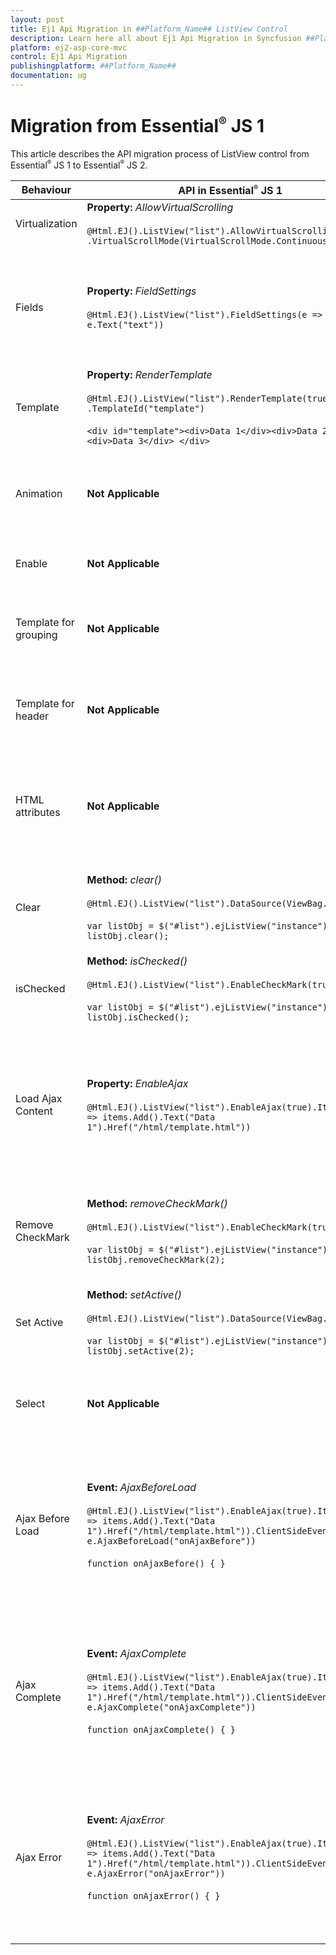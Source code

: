 ```yaml
---
layout: post
title: Ej1 Api Migration in ##Platform_Name## ListView Control
description: Learn here all about Ej1 Api Migration in Syncfusion ##Platform_Name## ListView control of Syncfusion Essential JS 2 and more.
platform: ej2-asp-core-mvc
control: Ej1 Api Migration
publishingplatform: ##Platform_Name##
documentation: ug
---
```


# Migration from Essential<sup style="font-size:70%">&reg;</sup> JS 1

This article describes the API migration process of ListView control from Essential<sup style="font-size:70%">&reg;</sup> JS 1 to Essential<sup style="font-size:70%">&reg;</sup> JS 2.

| Behaviour | API in Essential<sup style="font-size:70%">&reg;</sup> JS 1 | API in Essential<sup style="font-size:70%">&reg;</sup> JS 2 |
| --- | --- | --- |
| Virtualization | **Property:**  *AllowVirtualScrolling*  <br/><br/>  `@Html.EJ().ListView("list").AllowVirtualScrolling(true)`<br/>`.VirtualScrollMode(VirtualScrollMode.Continuous)`| **Property:**  *EnableVirtualization*  <br/><br/>  `@Html.EJS().ListView("list").DataSource((IEnumerable<object>)`<br/>`ViewBag.dataSource).EnableVirtualization(true).Render()` |
| Fields | **Property:**  *FieldSettings*  <br/><br/>  `@Html.EJ().ListView("list").FieldSettings(e => e.Text("text"))` | **Property:**  *Fields*  <br/><br/>  **Inner properties:**  *child, enabled, groupBy htmlAttributes, iconCss, id, isChecked etc.*  <br/><br/><br/>  `@Html.EJS().ListView("list").DataSource((IEnumerable<object>)`<br/>`ViewBag.dataSource).Fields(new Syncfusion.EJ2.Lists.ListViewFieldSettings { GroupBy="type"}).Render()`|
| Template | **Property:**  *RenderTemplate*  <br/><br/>  `@Html.EJ().ListView("list").RenderTemplate(true)`<br/>`.TemplateId("template")`  <br/>  <br/>  `<div id="template"><div>Data 1</div><div>Data 2</div><div>Data 3</div> </div>`| **Property:**  *Template*  <br/><br/>  `@{ var template = "<div class='template'>${text}</div>"; }`  <br/><br/>  `@Html.EJS().ListView("list").DataSource((IEnumerable<object>)`<br/>`ViewBag.dataSource).Template(template).Render()`|
| Animation | **Not Applicable** | **Property:**  *Animation*  <br/><br/>  `List<object> animation = new List<object>();`  <br/>  `animation.Add(new { effect = "SlideLeft", duration = "400", easing = "ease" });`  <br/><br/>  `@Html.EJS().ListView("list").DataSource((IEnumerable<object>)`<br/>`ViewBag.dataSource).Animation(ViewBag.animation).Render()`|
| Enable | **Not Applicable** |**Property:**  *Enable*  <br/><br/>  `@Html.EJS().ListView("list").DataSource((IEnumerable<object>)`<br/>`ViewBag.dataSource).Enable(true).Render()`|
| Template for grouping | **Not Applicable** | **Property:**  *GroupTemplate*  <br/><br/>  `@{ var groupTemplate = "<div class='template'>${text}</div>"; }`  <br/><br/>  `@Html.EJS().ListView("list").DataSource((IEnumerable<object>)`<br/>`ViewBag.dataSource).GroupTemplate(groupTemplate).Render()` |
| Template for header |**Not Applicable** | **Property:**  *HeaderTemplate*  <br/><br/>  `@{ var headerTemplate = "<div class='template'>${text}</div>"; }`  <br/><br/>  `@Html.EJS().ListView("list").DataSource((IEnumerable<object>)`<br/>`ViewBag.dataSource).HeaderTemplate(headerTemplate).Render()`|
| HTML attributes |**Not Applicable**| **Property:**  *HtmlAttributes*  <br/><br/>  `@{`<br/>`IDictionary<string, object> htmlAttribute = new Dictionary<string, object>();`<br/>`htmlAttribute.Add("class", "listViewCustom");`<br/>`}`  <br/><br/>  `@Html.EJS().ListView("list").DataSource((IEnumerable<object>)`<br/>`ViewBag.dataSource).HtmlAttributes(htmlAttribute).Render()`|
| Clear | **Method:**  *clear()*  <br/><br/>  `@Html.EJ().ListView("list").DataSource(ViewBag.data)`  <br/>  <br/>  `var listObj = $("#list").ejListView("instance");`  <br/>  `listObj.clear();` | **Property**  *clear*  <br/><br/>  `@Html.EJS().ListView("list").DataSource((IEnumerable<object>)`<br/>`ViewBag.dataSource).Render()`  <br/><br/>  `var listObj = document.getElementById('list').ej2_instances[0];`  <br/>  `listObj.clear();`|
| isChecked | **Method:**  *isChecked()*  <br/><br/>  `@Html.EJ().ListView("list").EnableCheckMark(true)`  <br/>  <br/>  `var listObj = $("#list").ejListView("instance");`  <br/>  `listObj.isChecked();` | **Not Applicable**|
| Load Ajax Content | **Property:**  *EnableAjax*  <br/><br/>  `@Html.EJ().ListView("list").EnableAjax(true).Items(items => items.Add().Text("Data 1").Href("/html/template.html"))` | **Event:**  *onSuccess*  <br/><br/>  `@Html.EJS().ListView("list").ActionBegin("onBegin").Render()`  <br/>  <br/>  `function onBegin() {`  <br/>  `var ajax = new ejs.base.Ajax("/html/template.html", "GET", false);`  <br/>  `ajax.onSuccess = function (value) {`  <br/>  `var listObj = document.getElementById('list').ej2_instances[0];`  <br/>  `listObj.template = value;`  <br/>  `listObj.dataSource = @Json.Serialize(ViewBag.data);`  <br/>  `}`  <br/>  `ajax.send();`  <br/>  `}`|
| Remove CheckMark | **Method:**  *removeCheckMark()*  <br/><br/>  `@Html.EJ().ListView("list").EnableCheckMark(true)`  <br/><br/>  `var listObj = $("#list").ejListView("instance");`  <br/>  `listObj.removeCheckMark(2);` | **Method:**  *uncheckItem()*  <br/><br/>  `@Html.EJS().ListView("list").DataSource((IEnumerable<object>)`<br/>`ViewBag.dataSource).Render()`  <br/><br/>  `var listObj = document.getElementById('list').ej2_instances[0];`  <br/>  `listObj.uncheckItem({ id:'2' });`|
| Set Active | **Method:**  *setActive()*  <br/><br/>  `@Html.EJ().ListView("list").DataSource(ViewBag.data)`  <br/><br/>  `var listObj = $("#list").ejListView("instance");`  <br/>  `listObj.setActive(2);` | **Method:**  *selectItem()*  <br/><br/>  `@Html.EJS().ListView("list").DataSource((IEnumerable<object>)`<br/>`ViewBag.dataSource).Render()`  <br/><br/>  `var listObj = document.getElementById('list').ej2_instances[0];`  <br/>  `listObj.selectItem({ id:'2' });`|
| Select |**Not Applicable**| **Event:**  *select*  <br/><br/>  `@Html.EJS().ListView("list").DataSource((IEnumerable<object>)`<br/>`ViewBag.dataSource).Select("onSelect").Render()`  <br/>  <br/>  `function onSelect() { }` |
| Ajax Before Load| **Event:**  *AjaxBeforeLoad*  <br/><br/>  `@Html.EJ().ListView("list").EnableAjax(true).Items(items => items.Add().Text("Data 1").Href("/html/template.html")).ClientSideEvents(e => e.AjaxBeforeLoad("onAjaxBefore"))`  <br/>  <br/>  `function onAjaxBefore() { }`| **Event:**  *beforeSend*  <br/><br/>  `@Html.EJS().ListView("list").ActionBegin("onBegin").Render()`  <br/>  <br/>  `function onBegin() {`  <br/>  `var ajax = new ejs.base.Ajax("/html/template.html", "GET", false);`  <br/>  `ajax.onSuccess = function (value) {`  <br/>  `var listObj = document.getElementById('list').ej2_instances[0];`  <br/>  `listObj.template = value;`  <br/>  `listObj.dataSource = @Json.Serialize(ViewBag.data);`  <br/>  `}`  <br/>  `ajax.beforeSend = function (value) { }`  <br/>  `ajax.send();`  <br/>  `}` |
| Ajax Complete | **Event:**  *AjaxComplete*  <br/><br/>  `@Html.EJ().ListView("list").EnableAjax(true).Items(items => items.Add().Text("Data 1").Href("/html/template.html")).ClientSideEvents(e => e.AjaxComplete("onAjaxComplete"))`  <br/>  <br/>  `function onAjaxComplete() { }`| **Event:**  *onSuccess*  <br/><br/>  `@Html.EJS().ListView("list").ActionBegin("onBegin").Render()`  <br/>  <br/>  `function onBegin() {`  <br/>  `var ajax = new ejs.base.Ajax("/html/template.html", "GET", false);`  <br/>  `ajax.onSuccess = function (value) {`  <br/>  `var listObj = document.getElementById('list').ej2_instances[0];`  <br/>  `listObj.template = value;`  <br/>  `listObj.dataSource = @Json.Serialize(ViewBag.data);`  <br/>  `}`  <br/>  `ajax.send();`  <br/>  `}`|
| Ajax Error | **Event:**  *AjaxError*  <br/><br/>  `@Html.EJ().ListView("list").EnableAjax(true).Items(items => items.Add().Text("Data 1").Href("/html/template.html")).ClientSideEvents(e => e.AjaxError("onAjaxError"))`  <br/>  <br/>  `function onAjaxError() { }` | **Event:**  *onError*  <br/><br/>  `@Html.EJS().ListView("list").ActionBegin("onBegin").Render()`  <br/>  <br/>  `function onBegin() {`  <br/>  `var ajax = new ejs.base.Ajax("/html/template.html", "GET", false);`  <br/>  `ajax.onSuccess = function (value) {`  <br/>  `var listObj = document.getElementById('list').ej2_instances[0];`  <br/>  `listObj.template = value;`  <br/>  `listObj.dataSource = @Json.Serialize(ViewBag.data);`  <br/>  `}`  <br/>  `ajax.onError = function (value) { }`  <br/>  `ajax.send();`  <br/>  `}`|
